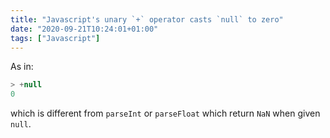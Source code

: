 ```yaml
---
title: "Javascript's unary `+` operator casts `null` to zero"
date: "2020-09-21T10:24:01+01:00"
tags: ["Javascript"]
---
```


As in:

```js
> +null
0
```

which is different from `parseInt` or `parseFloat` which return `NaN` when given
`null`.

